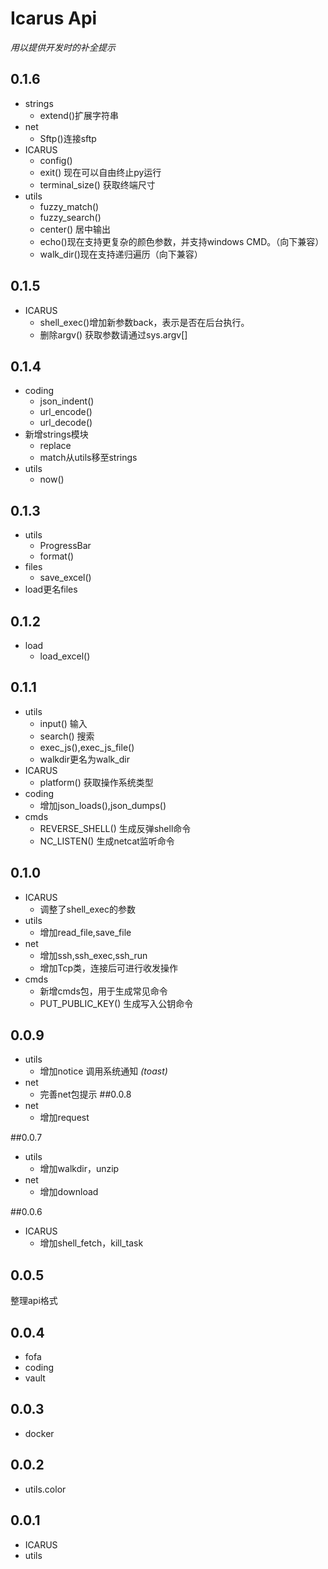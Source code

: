 # Icarus Api

_用以提供开发时的补全提示_
## 0.1.6
- strings
  - extend()扩展字符串
- net
  - Sftp()连接sftp
- ICARUS
  - config()
  - exit() 现在可以自由终止py运行
  - terminal_size() 获取终端尺寸
- utils
  - fuzzy_match()
  - fuzzy_search()
  - center() 居中输出
  - echo()现在支持更复杂的颜色参数，并支持windows CMD。（向下兼容）
  - walk_dir()现在支持递归遍历（向下兼容）

## 0.1.5
- ICARUS
  - shell_exec()增加新参数back，表示是否在后台执行。
  - 删除argv() 获取参数请通过sys.argv[]
## 0.1.4
- coding
  - json_indent()
  - url_encode()
  - url_decode()
- 新增strings模块
  - replace
  - match从utils移至strings
- utils
  - now()

## 0.1.3
- utils
  - ProgressBar
  - format()
- files
  - save_excel()
- load更名files

## 0.1.2
- load
  - load_excel()


## 0.1.1
- utils
  - input() 输入
  - search() 搜索
  - exec_js(),exec_js_file()
  - walkdir更名为walk_dir
- ICARUS
  - platform() 获取操作系统类型
- coding
  - 增加json_loads(),json_dumps()
- cmds
  - REVERSE_SHELL() 生成反弹shell命令
  - NC_LISTEN() 生成netcat监听命令

## 0.1.0
- ICARUS
  - 调整了shell_exec的参数
- utils
  - 增加read_file,save_file
- net
  - 增加ssh,ssh_exec,ssh_run
  - 增加Tcp类，连接后可进行收发操作
- cmds
  - 新增cmds包，用于生成常见命令
  - PUT_PUBLIC_KEY() 生成写入公钥命令
## 0.0.9
- utils
  - 增加notice 调用系统通知 _(toast)_
- net
  - 完善net包提示
##0.0.8
- net
  - 增加request

##0.0.7
- utils
  - 增加walkdir，unzip
- net
  - 增加download

##0.0.6
- ICARUS
  - 增加shell_fetch，kill_task

## 0.0.5
整理api格式

## 0.0.4
- fofa
- coding
- vault


## 0.0.3
- docker

## 0.0.2
- utils.color

## 0.0.1
- ICARUS
- utils